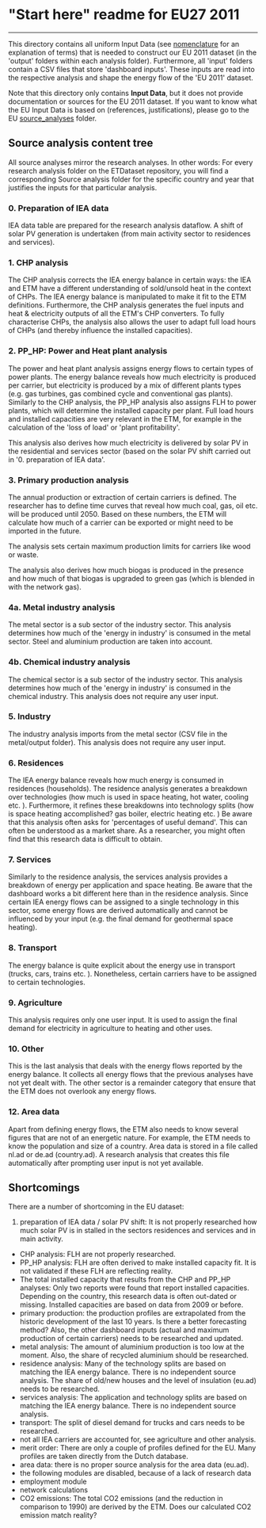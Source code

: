 # "Start here" readme for EU27 2011---This directory contains all uniform Input Data (see [nomenclature](../../../documentation/nomenclature.md) for an explanation of terms) that is needed to construct our EU 2011 dataset (in the 'output' folders within each analysis folder).Furthermore, all 'input' folders contain a CSV files that store 'dashboard inputs'. These inputs are read into the respective analysis and shape the energy flow of the 'EU 2011' dataset.Note that this directory only contains **Input Data**, but it does not provide documentation or sources for the EU 2011 dataset.If you want to know what the EU Input Data is based on (references, justifications), please go to the EU [source_analyses](../../../source_analyses/eu) folder.## Source analysis content treeAll source analyses mirror the research analyses. In other words: For every research analysis folder on the ETDataset repository, you will find a corresponding Source analysis folder for the specific country and year that justifies the inputs for that particular analysis.### 0. Preparation of IEA dataIEA data table are prepared for the research analysis dataflow. A shift of solar PV generation is undertaken (from main activity sector to residences and services).### 1. CHP analysisThe CHP analysis corrects the IEA energy balance in certain ways: the IEA and ETM have a different understanding of sold/unsold heat in the context of CHPs. The IEA energy balance is manipulated to make it fit to the ETM definitions. Furthermore, the CHP analysis generates the fuel inputs and heat & electricity outputs of all the ETM's CHP converters.To fully characterise CHPs, the analysis also allows the user to adapt full load hours of CHPs (and thereby influence the installed capacities).### 2. PP_HP: Power and Heat plant analysisThe power and heat plant analysis assigns energy flows to certain types of power plants. The energy balance reveals how much electricity is produced per carrier, but electricity is produced by a mix of different plants types (e.g. gas turbines, gas combined cycle and conventional gas plants).Similarly to the CHP analysis, the PP_HP analysis also assigns FLH to power plants, which will determine the installed capacity per plant. Full load hours and installed capacities are very relevant in the ETM, for example in the calculation of the 'loss of load' or 'plant profitability'.This analysis also derives how much electricity is delivered by solar PV in the residential and services sector (based on the solar PV shift carried out in '0. preparation of IEA data'.### 3. Primary production analysisThe annual production or extraction of certain carriers is defined. The researcher has to define time curves that reveal how much coal, gas, oil etc. will be produced until 2050. Based on these numbers, the ETM will calculate howmuch of a carrier can be exported or might need to be imported in the future.The analysis sets certain maximum production limits for carriers like wood or waste.The analysis also derives how much biogas is produced in the presence and how much of that biogas is upgraded to green gas (which is blended in with the network gas).### 4a. Metal industry analysisThe metal sector is a sub sector of the industry sector. This analysis determines how much of the 'energy in industry' is consumed in the metal sector. Steel and aluminium production are taken into account.### 4b. Chemical industry analysisThe chemical sector is a sub sector of the industry sector. This analysis determines how much of the 'energy in industry' is consumed in the chemical industry. This analysis does not require any user input.### 5. IndustryThe industry analysis imports  from the metal sector (CSV file in the metal/output folder). This analysis does not require any user input.### 6. ResidencesThe IEA energy balance reveals how much energy is consumed in residences (households). The residence analysis generates a breakdown over technologies (how much is used in space heating, hot water, cooling etc. ). Furthermore, it refines these breakdowns into technology splits (how is space heating accomplished? gas boiler, electric heating etc. )Be aware that this analysis often asks for 'percentages of useful demand'. This can often be understood as a market share. As a researcher, you might often find that this research data is difficult to obtain.### 7. ServicesSimilarly to the residence analysis, the services analysis provides a breakdown of energy per application and space heating. Be aware that the dashboard works a bit different here than in the residence analysis. Since certain IEA energy flows can be assigned to a single technology in this sector, some energy flows are derived automatically and cannot be influenced by your input (e.g. the final demand for geothermal space heating).### 8. TransportThe energy balance is quite explicit about the energy use in transport (trucks, cars, trains etc. ). Nonetheless, certain carriers have to be assigned to certain technologies.### 9. AgricultureThis analysis requires only one user input. It is used to assign the final demand for electricity in agriculture to heating and other uses.### 10. OtherThis is the last analysis that deals with the energy flows reported by the energy balance. It collects all energy flows that the previous analyses have not yet dealt with. The other sector is a remainder category that ensure that the ETM does not overlook any energy flows.### 12. Area dataApart from defining energy flows, the ETM also needs to know several figures that are not of an energetic nature. For example, the ETM needs to know the population and size of a country.Area data is stored in a file called nl.ad or de.ad (country.ad). A research analysis that creates this file automatically after prompting user input is not yet available.## ShortcomingsThere are a number of shortcoming in the EU dataset:1. preparation of IEA data / solar PV shift: It is not properly researched how much solar PV is in stalled in the sectors residences and services and in main activity.* CHP analysis: FLH are not properly researched.* PP_HP analysis: FLH are often derived to make installed capacity fit. It is not validated if these FLH are reflecting reality.* The total installed capacity that results from the CHP and PP_HP analyses: Only two reports were found that report installed capacities. Depending on the country, this research data is often out-dated or missing. Installed capacities are based on data from 2009 or before.* primary production: the production profiles are extrapolated from the historic development of the last 10 years. Is there a better forecasting method? Also, the other dashboard inputs (actual and maximum production of certain carriers) needs to be researched and updated.* metal analysis: The amount of aluminium production is too low at the moment. Also, the share of recycled aluminium should be researched.* residence analysis: Many of the technology splits are based on matching the IEA energy balance. There is no independent source analysis. The share of old/new houses and the level of insulation (eu.ad) needs to be researched.* services analysis: The application and technology splits are based on matching the IEA energy balance. There is no independent source analysis.* transport: The split of diesel demand for trucks and cars needs to be researched.* not all IEA carriers are accounted for, see agriculture and other analysis.* merit order: There are only a couple of profiles defined for the EU. Many profiles are taken directly from the Dutch database.* area data: there is no proper source analysis for the area data (eu.ad).* the following modules are disabled, because of a lack of research data * employment module * network calculations* CO2 emissions: The total CO2 emissions (and the reduction in comparison to 1990) are derived by the ETM. Does our calculated CO2 emission match reality?